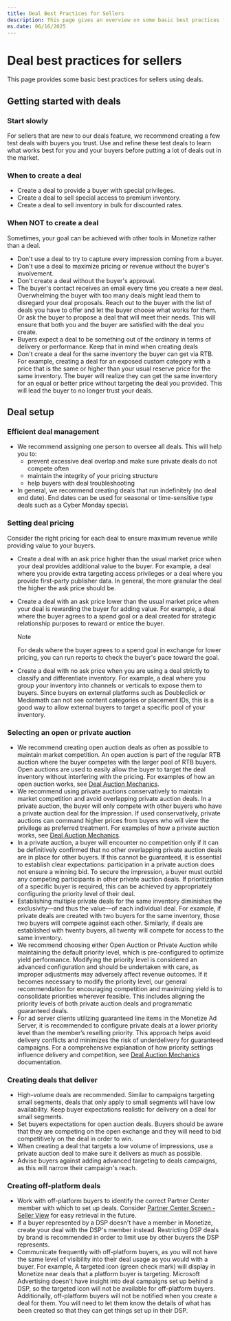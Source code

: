 ```yaml
---
title: Deal Best Practices for Sellers
description: This page gives an overview on some basic best practices for sellers using deals. This page covers when you should create a deal, when you should avoid creating a deal and setting up a deal.
ms.date: 06/16/2025
---
```



# Deal best practices for sellers

This page provides some basic best practices for sellers using deals.

## Getting started with deals

### Start slowly

For sellers that are new to our deals feature, we recommend creating a few test deals with buyers you trust. Use and refine these test deals to learn what works best for you and your buyers before putting a lot of deals out in the market.

### When to create a deal

- Create a deal to provide a buyer with special privileges.
- Create a deal to sell special access to premium inventory.
- Create a deal to sell inventory in bulk for discounted rates.

### When NOT to create a deal

Sometimes, your goal can be achieved with other tools in Monetize rather than a deal.

- Don't use a deal to try to capture every impression coming from a buyer.
- Don't use a deal to maximize pricing or revenue without the buyer's involvement.
- Don't create a deal without the buyer's approval.
- The buyer's contact receives an email every time you create a new deal. Overwhelming the buyer with too many deals might lead them to disregard your deal proposals. Reach out to the buyer with the list of deals you have to offer and let the buyer choose what works for them. Or ask the buyer to propose a deal that will meet their needs. This will ensure that both you and the buyer are satisfied with the deal you create.
- Buyers expect a deal to be something out of the ordinary in terms of delivery or performance. Keep that in mind when creating deals
- Don't create a deal for the same inventory the buyer can get via RTB. For example, creating a deal for an exposed custom category with a price that is the same or higher than your usual reserve price for the same inventory. The buyer will realize they can get the same inventory for an equal or better price without targeting the deal you provided. This will lead the buyer to no longer trust your deals.

## Deal setup

### Efficient deal management

- We recommend assigning one person to oversee all deals. This will help you to:
  - prevent excessive deal overlap and make sure private deals do not compete often
  - maintain the integrity of your pricing structure
  - help buyers with deal troubleshooting
- In general, we recommend creating deals that run indefinitely (no deal end date). End dates can be used for seasonal or time-sensitive type deals such as a Cyber Monday special.

### Setting deal pricing

Consider the right pricing for each deal to ensure maximum revenue while providing value to your buyers.

- Create a deal with an ask price higher than the usual market price when your deal provides additional value to the buyer. For example, a deal where you provide extra targeting access privileges or a deal where you provide first-party publisher data. In general, the more granular the deal the higher the ask price should be.
- Create a deal with an ask price lower than the usual market price when your deal is rewarding the buyer for adding value. For example, a deal where the buyer agrees to a spend goal or a deal created for strategic relationship purposes to reward or entice the buyer.
  
  > [!NOTE]
  > For deals where the buyer agrees to a spend goal in exchange for lower pricing, you can run reports to check the buyer's pace toward the goal.

- Create a deal with no ask price when you are using a deal strictly to classify and differentiate inventory. For example, a deal where you group your inventory into channels or verticals to expose them to buyers. Since buyers on external platforms such as Doubleclick or Mediamath can not see content categories or placement IDs, this is a good way to allow external buyers to target a specific pool of your inventory.

### Selecting an open or private auction

- We recommend creating open auction deals as often as possible to maintain market competition. An open auction is part of the regular RTB auction where the buyer competes with the larger pool of RTB buyers. Open auctions are used to easily allow the buyer to target the deal inventory without interfering with the pricing. For examples of how an open auction works, see [Deal Auction Mechanics](deal-auction-mechanics.md).
- We recommend using private auctions conservatively to maintain market competition and avoid overlapping private auction deals. In a private auction, the buyer will only compete with other buyers who have a private auction deal for the impression. If used conservatively, private auctions can command higher prices from buyers who will view the privilege as preferred treatment. For examples of how a private auction works, see [Deal Auction Mechanics](deal-auction-mechanics.md).
- In a private auction, a buyer will encounter no competition only if it can be definitively confirmed that no other overlapping private auction deals are in place for other buyers. If this cannot be guaranteed, it is essential to establish clear expectations: participation in a private auction does not ensure a winning bid. To secure the impression, a buyer must outbid any competing participants in other private auction deals. If prioritization of a specific buyer is required, this can be achieved by appropriately configuring the priority level of their deal.
- Establishing multiple private deals for the same inventory diminishes the exclusivity—and thus the value—of each individual deal. For example, if private deals are created with two buyers for the same inventory, those two buyers will compete against each other. Similarly, if deals are established with twenty buyers, all twenty will compete for access to the same inventory.
- We recommend choosing either Open Auction or Private Auction while maintaining the default priority level, which is pre-configured to optimize yield performance. Modifying the priority level is considered an advanced configuration and should be undertaken with care, as improper adjustments may adversely affect revenue outcomes. If it becomes necessary to modify the priority level, our general recommendation for encouraging competition and maximizing yield is to consolidate priorities wherever feasible. This includes aligning the priority levels of both private auction deals and programmatic guaranteed deals.
- For ad server clients utilizing guaranteed line items in the Monetize Ad Server, it is recommended to configure private deals at a lower priority level than the member’s reselling priority. This approach helps avoid delivery conflicts and minimizes the risk of underdelivery for guaranteed campaigns. For a comprehensive explanation of how priority settings influence delivery and competition, see [Deal Auction Mechanics](deal-auction-mechanics.md) documentation.

### Creating deals that deliver

- High-volume deals are recommended. Similar to campaigns targeting small segments, deals that only apply to small segments will have low availability. Keep buyer expectations realistic for delivery on a deal for small segments.
- Set buyers expectations for open auction deals. Buyers should be aware that they are competing on the open exchange and they will need to bid competitively on the deal in order to win.
- When creating a deal that targets a low volume of impressions, use a private auction deal to make sure it delivers as much as possible.
- Advise buyers against adding advanced targeting to deals campaigns, as this will narrow their campaign's reach.

### Creating off-platform deals

- Work with off-platform buyers to identify the correct Partner Center member with which to set up deals. Consider [Partner Center Screen - Seller View](partner-center-screen-seller-view.md) for easy retrieval in the future.
- If a buyer represented by a DSP doesn't have a member in Monetize, create your deal with the DSP's member instead. Restricting DSP deals by brand is recommended in order to limit use by other buyers the DSP represents.
- Communicate frequently with off-platform buyers, as you will not have the same level of visibility into their deal usage as you would with a buyer. For example, A targeted icon (green check mark) will display in Monetize near deals that a platform buyer is targeting. Microsoft Advertising doesn't have insight into deal campaigns set up behind a DSP, so the targeted icon will not be available for off-platform buyers. Additionally, off-platform buyers will not be notified when you create a deal for them. You will need to let them know the details of what has been created so that they can get things set up in their DSP.
